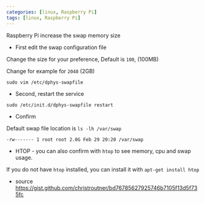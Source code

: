 ```yaml
---
categories: [linux, Raspberry Pi]
tags: [linux, Raspberry Pi]
---
```


Raspberry Pi increase the swap memory size

- First edit the swap configuration file

Change the size for your preference, Default is `100`, (100MB)

Change for example for `2048` (2GB)

`sudo vim /etc/dphys-swapfile`

- Second, restart the service

`sudo /etc/init.d/dphys-swapfile restart`

- Confirm

Default swap file location is `ls -lh /var/swap`

`-rw------- 1 root root 2.0G Feb 29 20:20 /var/swap`

- HTOP - you can also confirm with `htop` to see memory, cpu and swap usage.

If you do not have `htop` installed, you can install it with `apt-get install htop`

- source <https://gist.github.com/christroutner/bd76785627925746b7105f13d5f735fc>


